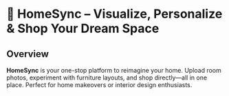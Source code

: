 # 🏡 HomeSync – Visualize, Personalize & Shop Your Dream Space

## Overview
**HomeSync** is your one-stop platform to reimagine your home. Upload room photos, experiment with furniture layouts, and shop directly—all in one place. Perfect for home makeovers or interior design enthusiasts.

